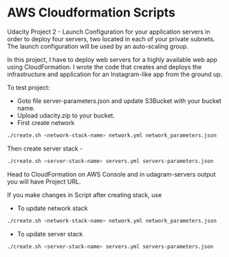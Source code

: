 # AWS Cloudformation Scripts

 Udacity Project 2 - Launch Configuration for your application servers in order to deploy four servers, two located in each of your private subnets. The launch configuration will be used by an auto-scaling group.
 
 In this project, I have to deploy web servers for a highly available web app using CloudFormation.  I wrote the code that creates and deploys the infrastructure and application for an Instagram-like app from the ground up.

To test project:
- Goto file server-parameters.json and update S3Bucket with your bucket name.
- Upload udacity.zip to your bucket.
- First create network 
```sh
./create.sh <network-stack-name> network.yml network_parameters.json
```
Then create server stack - 
```sh
./create.sh <server-stack-name> servers.yml servers-parameters.json
```

Head to CloudFormation on AWS Console and in udagram-servers output you will have Project URL.

If you make changes in Script after creating stack, use 
- To update network stack 
```sh
./create.sh <network-stack-name> network.yml network_parameters.json
```
- To update server stack 
```sh
./create.sh <server-stack-name> servers.yml servers-parameters.json
```



